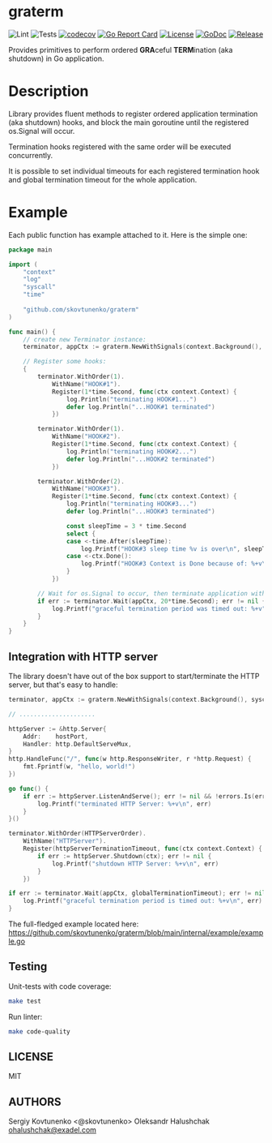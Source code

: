 # graterm

![Lint](https://github.com/skovtunenko/graterm/actions/workflows/golangci-lint.yml/badge.svg?branch=master)
![Tests](https://github.com/skovtunenko/graterm/actions/workflows/test.yml/badge.svg?branch=master)
[![codecov](https://codecov.io/gh/skovtunenko/graterm/branch/master/graph/badge.svg)](https://codecov.io/gh/skovtunenko/graterm)
[![Go Report Card](https://goreportcard.com/badge/github.com/skovtunenko/graterm)](https://goreportcard.com/report/github.com/skovtunenko/graterm)
[![License](https://img.shields.io/github/license/mashape/apistatus.svg)](https://github.com/skovtunenko/graterm/blob/master/LICENSE)
[![GoDoc](https://godoc.org/github.com/skovtunenko/graterm?status.svg)](https://godoc.org/github.com/skovtunenko/graterm)
[![Release](https://img.shields.io/github/release/skovtunenko/graterm.svg?style=flat-square)](https://github.com/skovtunenko/graterm/releases/latest)

Provides primitives to perform ordered **GRA**ceful **TERM**ination (aka shutdown) in Go application.

# Description

Library provides fluent methods to register ordered application termination (aka shutdown) hooks,
and block the main goroutine until the registered os.Signal will occur. 

Termination hooks registered with the same order will be executed concurrently.

It is possible to set individual timeouts for each registered termination hook and global termination timeout for the whole application.

# Example

Each public function has example attached to it. Here is the simple one:

```go
package main

import (
	"context"
	"log"
	"syscall"
	"time"
	
	"github.com/skovtunenko/graterm"
)

func main() {
	// create new Terminator instance:
	terminator, appCtx := graterm.NewWithSignals(context.Background(), syscall.SIGINT, syscall.SIGTERM)

	// Register some hooks:
	{
		terminator.WithOrder(1).
			WithName("HOOK#1").
			Register(1*time.Second, func(ctx context.Context) {
				log.Println("terminating HOOK#1...")
				defer log.Println("...HOOK#1 terminated")
			})

		terminator.WithOrder(1).
			WithName("HOOK#2").
			Register(1*time.Second, func(ctx context.Context) {
				log.Println("terminating HOOK#2...")
				defer log.Println("...HOOK#2 terminated")
			})

		terminator.WithOrder(2).
			WithName("HOOK#3").
			Register(1*time.Second, func(ctx context.Context) {
				log.Println("terminating HOOK#3...")
				defer log.Println("...HOOK#3 terminated")

				const sleepTime = 3 * time.Second
				select {
				case <-time.After(sleepTime):
					log.Printf("HOOK#3 sleep time %v is over\n", sleepTime)
				case <-ctx.Done():
					log.Printf("HOOK#3 Context is Done because of: %+v\n", ctx.Err())
				}
			})

		// Wait for os.Signal to occur, then terminate application with maximum timeout of 20 seconds:
		if err := terminator.Wait(appCtx, 20*time.Second); err != nil {
			log.Printf("graceful termination period was timed out: %+v", err)
		}
	}
}
```

Integration with HTTP server
-----------

The library doesn't have out of the box support to start/terminate the HTTP server, but that's easy to handle:

```go
terminator, appCtx := graterm.NewWithSignals(context.Background(), syscall.SIGINT, syscall.SIGTERM)

// .....................

httpServer := &http.Server{
    Addr:    hostPort,
    Handler: http.DefaultServeMux,
}
http.HandleFunc("/", func(w http.ResponseWriter, r *http.Request) {
    fmt.Fprintf(w, "hello, world!")
})

go func() {
    if err := httpServer.ListenAndServe(); err != nil && !errors.Is(err, http.ErrServerClosed) {
        log.Printf("terminated HTTP Server: %+v\n", err)
    }
}()

terminator.WithOrder(HTTPServerOrder).
    WithName("HTTPServer").
    Register(httpServerTerminationTimeout, func(ctx context.Context) {
        if err := httpServer.Shutdown(ctx); err != nil { 
            log.Printf("shutdown HTTP Server: %+v\n", err)
        }
    })

if err := terminator.Wait(appCtx, globalTerminationTimeout); err != nil {
    log.Printf("graceful termination period is timed out: %+v\n", err)
}
```

The full-fledged example located here: https://github.com/skovtunenko/graterm/blob/main/internal/example/example.go

Testing
-----------
Unit-tests with code coverage:
```bash
make test
```

Run linter:
```bash
make code-quality
```

LICENSE
-----------
MIT

AUTHORS
-----------
Sergiy Kovtunenko <@skovtunenko>
Oleksandr Halushchak <ohalushchak@exadel.com>